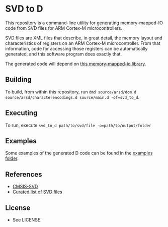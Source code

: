 # SVD to D

This repository is a command-line utility for generating memory-mapped-IO code from SVD files for ARM Cortex-M microcontrollers.  

SVD files are XML files that describe, in great detail, the memory layout and characteristics of registers on an ARM Cortex-M microcontroller.  From that information, code for accessing those registers can be automatically generated, and this software program does exactly that.

The generated code will depend on [this memory-mapped-io library](https://github.com/JinShil/memory_mapped_io).

## Building

To build, from within this repository, run `dmd source/arsd/dom.d source/arsd/characterencodings.d source/main.d -of=svd_to_d`.

## Executing

To run, execute `svd_to_d path/to/svd/file -o=path/to/output/folder`

## Examples

Some examples of the generated D code can be found in the [examples folder](https://github.com/JinShil/svd_to_d/tree/master/examples).

## References
  * [CMSIS-SVD](https://www.keil.com/pack/doc/CMSIS/SVD/html/index.html)
  * [Curated list of SVD files](https://github.com/posborne/cmsis-svd/tree/master/data)

## License
  * See LICENSE.